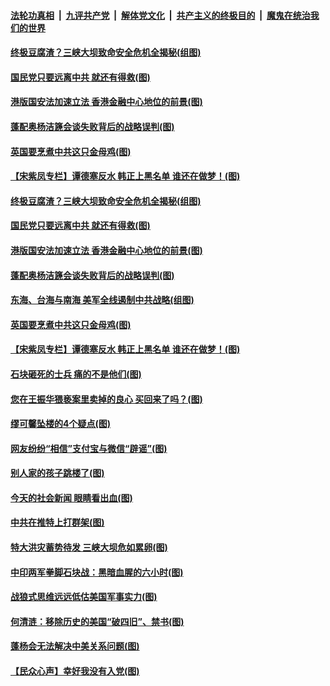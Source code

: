 

####  [法轮功真相](../../../../basic/blob/master/README.md?t=06210131) &nbsp;|&nbsp; [九评共产党](../../../../9ping.md/blob/master/README.md?t=06210131) &nbsp;|&nbsp; [解体党文化](../../../../jtdwh.md/blob/master/README.md?t=06210131)  &nbsp;|&nbsp; [共产主义的终极目的](../../../../gczydzjmd.md/blob/master/README.md?t=06210131) &nbsp;|&nbsp; [魔鬼在统治我们的世界](../../../../mgztzwmdsj.md/blob/master/README.md?t=06210131) 

#### [终极豆腐渣？三峡大坝致命安全危机全揭秘(组图)](../pages/p4/937089.md?t=06210131) 

#### [国民党只要远离中共 就还有得救(图)](../pages/p4/937108.md?t=06210131) 

#### [港版国安法加速立法 香港金融中心地位的前景(图)](../pages/p4/937105.md?t=06210131) 

#### [蓬配奥杨洁篪会谈失败背后的战略误判(图)](../pages/p4/937104.md?t=06210131) 

#### [英国要烹煮中共这只金母鸡(图)](../pages/p4/937101.md?t=06210131) 

#### [【宋紫凤专栏】谭德塞反水 韩正上黑名单 谁还在做梦！(图)](../pages/p4/936923.md?t=06210131) 

#### [终极豆腐渣？三峡大坝致命安全危机全揭秘(组图)](../pages/p4/937089.md?t=06210131) 

#### [国民党只要远离中共 就还有得救(图)](../pages/p4/937108.md?t=06210131) 

#### [港版国安法加速立法 香港金融中心地位的前景(图)](../pages/p4/937105.md?t=06210131) 

#### [蓬配奥杨洁篪会谈失败背后的战略误判(图)](../pages/p4/937104.md?t=06210131) 

#### [东海、台海与南海 美军全线遏制中共战略(组图)](../pages/p4/937102.md?t=06210131) 

#### [英国要烹煮中共这只金母鸡(图)](../pages/p4/937101.md?t=06210131) 

#### [【宋紫凤专栏】谭德塞反水 韩正上黑名单 谁还在做梦！(图)](../pages/p4/936923.md?t=06210131) 

#### [石块砸死的士兵 痛的不是他们(图)](../pages/p4/937031.md?t=06210131) 

#### [您在王振华猥亵案里卖掉的良心 买回来了吗？(图)](../pages/p4/936980.md?t=06210131) 

#### [缪可馨坠楼的4个疑点(图)](../pages/p4/936988.md?t=06210131) 

#### [网友纷纷“相信”支付宝与微信“辟谣”(图)](../pages/p4/936982.md?t=06210131) 

#### [别人家的孩子跳楼了(图)](../pages/p4/936979.md?t=06210131) 

#### [今天的社会新闻 眼睛看出血(图)](../pages/p4/936975.md?t=06210131) 

#### [中共在推特上打群架(图)](../pages/p4/936971.md?t=06210131) 

#### [特大洪灾蓄势待发 三峡大坝危如累卵(图)](../pages/p4/936928.md?t=06210131) 

#### [中印两军拳脚石块战：黑暗血腥的六小时(图)](../pages/p4/936899.md?t=06210131) 

#### [战狼式思维远远低估美国军事实力(图)](../pages/p4/936898.md?t=06210131) 

#### [何清涟：移除历史的美国“破四旧”、禁书(图)](../pages/p4/936893.md?t=06210131) 

#### [蓬杨会无法解决中美关系问题(图)](../pages/p4/936892.md?t=06210131) 

#### [【民众心声】幸好我没有入党(图)](../pages/p4/936595.md?t=06210131) 

